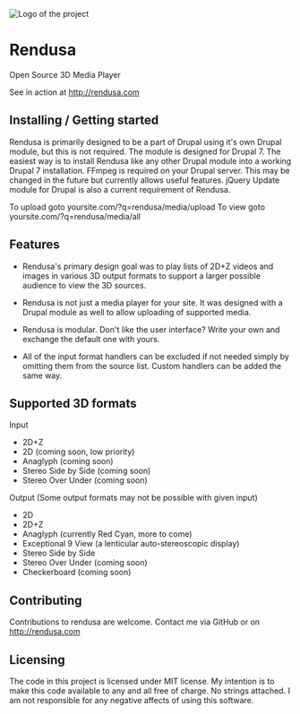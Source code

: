![Logo of the project](http://rendusa.com/sites/rendusa/files/rendusa.png)

# Rendusa
Open Source 3D Media Player

See in action at
http://rendusa.com

## Installing / Getting started

Rendusa is primarily designed to be a part of Drupal using it's own Drupal 
module, but this is not required. The module is designed for Drupal 7. The
easiest way is to install Rendusa like any other Drupal module into a 
working Drupal 7 installation. FFmpeg is required on your Drupal server. 
This may be changed in the future but currently allows useful features.
jQuery Update module for Drupal is also a current requirement of Rendusa.

To upload goto yoursite.com/?q=rendusa/media/upload
To view goto   yoursite.com/?q=rendusa/media/all

## Features

* Rendusa's primary design goal was to play lists of 2D+Z videos and images 
in various 3D output formats to support a larger possible audience to view 
the 3D sources.

* Rendusa is not just a media player for your site. It was designed with a 
Drupal module as well to allow uploading of supported media.

* Rendusa is modular. Don't like the user interface? Write your own and 
exchange the default one with yours.

* All of the input format handlers can be excluded if not needed simply by 
omitting them from the source list. Custom handlers can be added the same 
way.

## Supported 3D formats

Input
* 2D+Z
* 2D                    (coming soon, low priority)
* Anaglyph              (coming soon)
* Stereo Side by Side   (coming soon)
* Stereo Over Under     (coming soon)

Output 
(Some output formats may not be possible with given input)
* 2D
* 2D+Z
* Anaglyph              (currently Red Cyan, more to come)
* Exceptional 9 View    (a lenticular auto-stereoscopic display)
* Stereo Side by Side
* Stereo Over Under     (coming soon)
* Checkerboard          (coming soon)

## Contributing

Contributions to rendusa are welcome. Contact me via GitHub or on 
http://rendusa.com

## Licensing

The code in this project is licensed under MIT license. My intention is to 
make this code available to any and all free of charge. No strings attached. 
I am not responsible for any negative affects of using this software.

